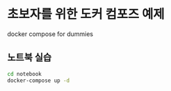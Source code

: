 # 초보자를 위한 도커 컴포즈 예제
docker compose for dummies


## 노트북 실습

```bash
cd notebook
docker-compose up -d
```

